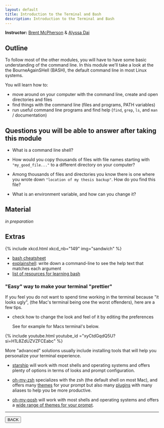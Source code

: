 ```yaml
---
layout: default
title: Introduction to the Terminal and Bash
description: Introduction to the Terminal and Bash
---
```


**Instructor:** [Brent McPherson](https://github.com/bcmcpher) & [Alyssa Dai](https://github.com/alyssadai)

## Outline

To follow most of the other modules, you will have to have some basic understanding of the command line.
In this module we'll take a look at the the BourneAgainSHell (BASH),
the default command line in most Linux systems.

You will learn how to:

-   move around on your computer with the command line, create and open directories and files
-   find things with the command line (files and programs, PATH variables)
-   run useful command line programs and find help (`find`, `grep`, `ls`, and `man` / documentation)

## Questions you will be able to answer after taking this module

-   What is a command line shell?

-   How would you copy thousands of files with file names starting with `"my_good_file..."`
    to a different directory on your computer?

-   Among thousands of files and directories you know there is one
    where you wrote down `"location of my thesis backup"`. How do you find this file?

-   What is an environment variable, and how can you change it?

## Material

*in preparation*

## Extras

{% include xkcd.html xkcd_nb="149" img="sandwich" %}

-   [bash cheatsheet](https://devhints.io/bash)
-   [explainshell](https://explainshell.com/): write down a command-line to see the help text that matches each argument
-   [list of resources for learning bash](https://learn-neuroimaging.github.io/hitchhackers_guide_brain/11-programming/#shell-programming)

### "Easy" way to make your terminal "prettier"

If you feel you do not want to spend time working in the terminal because "it looks ugly",
(the Mac's terminal being one the worst offenders), here are a few tips.

-   check how to change the look and feel of it by editing the preferences

    See for example for Macs terminal's below.

{% include youtube.html youtube_id ="xyCtdGqdQ5U?si=H1L8ZdUZVZFCEabc" %}

More "advanced" solutions usually include installing tools
that will help you personalize your terminal experience.

-   [starship](https://starship.rs/) will work with most shells and operating systems
    and offers plenty of options in terms of looks and prompt configuration.

-   [oh-my-zsh](https://ohmyz.sh/) specializes with the zsh (the default shell on most Mac),
    and offers many [themes](https://github.com/ohmyzsh/ohmyzsh/wiki/Themes) for your prompt
    but also many [plugins](https://github.com/ohmyzsh/ohmyzsh/wiki/Plugins-Overview) with many aliases to help you be more productive.

-   [oh-my-posh](https://ohmyposh.dev/) will work with most shells and operating systems
    and offers a [wide range of themes for your prompt](https://ohmyposh.dev/docs/themes).

---

<a href="{{ site.url }}/lectures-materials/latest.html"><button>BACK</button></a>
